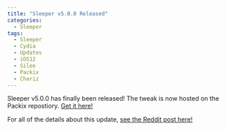 ```yaml
---
title: "Sleeper v5.0.0 Released"
categories:
  - Sleeper
tags:
  - Sleeper
  - Cydia
  - Updates
  - iOS12
  - Sileo
  - Packix
  - Chariz
---
```


Sleeper v5.0.0 has finally been released!  The tweak is now hosted on the Packix repostiory.  [Get it here!](https://joshuaseltzer.github.io/sleeper/)

For all of the details about this update, [see the Reddit post here!](https://www.reddit.com/r/jailbreak/comments/b9hw7l/release_sleeper_500_set_custom_snooze_times_and/)
